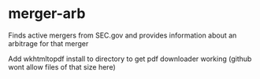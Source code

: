 # merger-arb
Finds active mergers from SEC.gov and provides information about an arbitrage for that merger

Add wkhtmltopdf install to directory to get pdf downloader working (github wont allow files of that size here)
